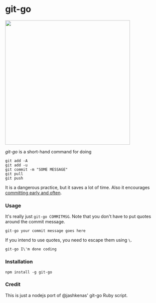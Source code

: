 # git-go

<img src="https://i.imgur.com/voVeI5q.png" width="400" >

*git-go* is a short-hand command for doing 

```
git add -A
git add -u
git commit -m "SOME MESSAGE"
git pull
git push
```

It is a dangerous practice, but it saves a lot of time. Also it encourages [committing early and often](http://www.databasically.com/2011/03/14/git-commit-early-commit-often/).

### Usage

It's really just `git-go COMMITMSG`. Note that you don't have to put quotes around the commit message.

```
git-go your commit message goes here
```

If you intend to use quotes, you need to escape them using `\`.

```
git-go I\'m done coding
```

### Installation

```
npm install -g git-go
```

### Credit

This is just a nodejs port of @jashkenas' git-go Ruby script.
